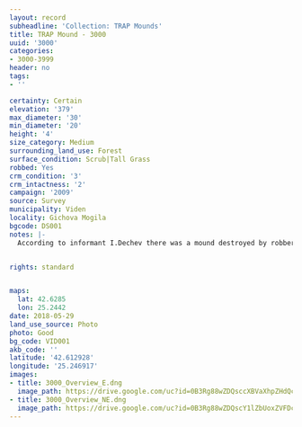 ```yaml
---
layout: record
subheadline: 'Collection: TRAP Mounds'
title: TRAP Mound - 3000
uuid: '3000'
categories:
- 3000-3999
header: no
tags:
- ''

certainty: Certain
elevation: '379'
max_diameter: '30'
min_diameter: '20'
height: '4'
size_category: Medium
surrounding_land_use: Forest
surface_condition: Scrub|Tall Grass
robbed: Yes
crm_condition: '3'
crm_intactness: '2'
campaign: '2009'
source: Survey
municipality: Viden
locality: Gichova Mogila
bgcode: DS001
notes: |-
  According to informant I.Dechev there was a mound destroyed by robbers in 1990's.


rights: standard


maps:
  lat: 42.6285
  lon: 25.2442
date: 2018-05-29
land_use_source: Photo
photo: Good
bg_code: VID001
akb_code: ''
latitude: '42.612928'
longitude: '25.246917'
images:
- title: 3000_Overview_E.dng
  image_path: https://drive.google.com/uc?id=0B3Rg88wZDQsccXBVaXhpZHdQc0E
- title: 3000_Overview_NE.dng
  image_path: https://drive.google.com/uc?id=0B3Rg88wZDQscY1lZbUoxZVFDcTQ
---
```

